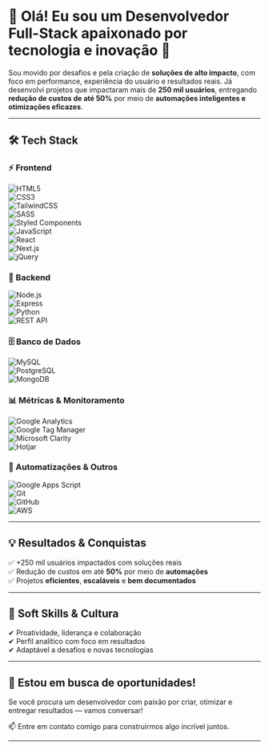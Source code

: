 # 👋 Olá! Eu sou um Desenvolvedor Full-Stack apaixonado por tecnologia e inovação 🚀

Sou movido por desafios e pela criação de **soluções de alto impacto**, com foco em performance, experiência do usuário e resultados reais. Já desenvolvi projetos que impactaram mais de **250 mil usuários**, entregando **redução de custos de até 50%** por meio de **automações inteligentes e otimizações eficazes**.

---

## 🛠️ Tech Stack

### ⚡ Frontend  
![HTML5](https://img.shields.io/badge/HTML5-E34F26?style=flat&logo=html5&logoColor=white)  
![CSS3](https://img.shields.io/badge/CSS3-1572B6?style=flat&logo=css3&logoColor=white)  
![TailwindCSS](https://img.shields.io/badge/Tailwind_CSS-38B2AC?style=flat&logo=tailwind-css&logoColor=white)  
![SASS](https://img.shields.io/badge/SASS-CC6699?style=flat&logo=sass&logoColor=white)  
![Styled Components](https://img.shields.io/badge/Styled--Components-db7093?style=flat&logo=styled-components&logoColor=white)  
![JavaScript](https://img.shields.io/badge/JavaScript-F7DF1E?style=flat&logo=javascript&logoColor=black)  
![React](https://img.shields.io/badge/React-20232A?style=flat&logo=react&logoColor=61DAFB)  
![Next.js](https://img.shields.io/badge/Next.js-000000?style=flat&logo=nextdotjs&logoColor=white)  
![jQuery](https://img.shields.io/badge/jQuery-0769AD?style=flat&logo=jquery&logoColor=white)  

### 🔧 Backend  
![Node.js](https://img.shields.io/badge/Node.js-339933?style=flat&logo=node.js&logoColor=white)  
![Express](https://img.shields.io/badge/Express.js-000000?style=flat&logo=express&logoColor=white)  
![Python](https://img.shields.io/badge/Python-3776AB?style=flat&logo=python&logoColor=white)  
![REST API](https://img.shields.io/badge/REST%20API-009688?style=flat&logo=fastapi&logoColor=white)  

### 🗄️ Banco de Dados  
![MySQL](https://img.shields.io/badge/MySQL-4479A1?style=flat&logo=mysql&logoColor=white)  
![PostgreSQL](https://img.shields.io/badge/PostgreSQL-4169E1?style=flat&logo=postgresql&logoColor=white)  
![MongoDB](https://img.shields.io/badge/MongoDB-47A248?style=flat&logo=mongodb&logoColor=white)  

### 📊 Métricas & Monitoramento  
![Google Analytics](https://img.shields.io/badge/Google_Analytics-E37400?style=flat&logo=google-analytics&logoColor=white)  
![Google Tag Manager](https://img.shields.io/badge/Tag_Manager-246FDB?style=flat&logo=google-tag-manager&logoColor=white)  
![Microsoft Clarity](https://img.shields.io/badge/Microsoft_Clarity-0066FF?style=flat&logo=microsoft&logoColor=white)  
![Hotjar](https://img.shields.io/badge/Hotjar-F56C2D?style=flat&logo=hotjar&logoColor=white)  

### 🤖 Automatizações & Outros  
![Google Apps Script](https://img.shields.io/badge/Apps%20Script-4285F4?style=flat&logo=google&logoColor=white)  
![Git](https://img.shields.io/badge/Git-F05032?style=flat&logo=git&logoColor=white)  
![GitHub](https://img.shields.io/badge/GitHub-181717?style=flat&logo=github&logoColor=white)  
![AWS](https://img.shields.io/badge/AWS-232F3E?style=flat&logo=amazon-aws&logoColor=white)  

---

## 💡 Resultados & Conquistas

✅ +250 mil usuários impactados com soluções reais  
✅ Redução de custos em até **50%** por meio de **automações**  
✅ Projetos **eficientes**, **escaláveis** e **bem documentados**  

---

## 🤝 Soft Skills & Cultura

✔ Proatividade, liderança e colaboração  
✔ Perfil analítico com foco em resultados  
✔ Adaptável a desafios e novas tecnologias  

---

## 👀 Estou em busca de oportunidades!

Se você procura um desenvolvedor com paixão por criar, otimizar e entregar resultados — vamos conversar!

📫 Entre em contato comigo para construirmos algo incrível juntos.

---


